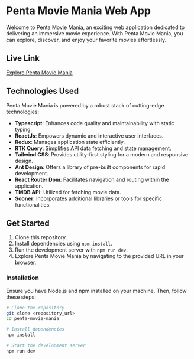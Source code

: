 # Penta Movie Mania Web App

Welcome to Penta Movie Mania, an exciting web application dedicated to delivering an immersive movie experience. With Penta Movie Mania, you can explore, discover, and enjoy your favorite movies effortlessly.

## Live Link
[Explore Penta Movie Mania](https://penta-movie-mania.netlify.app/movie)

## Technologies Used
Penta Movie Mania is powered by a robust stack of cutting-edge technologies:

- **Typescript**: Enhances code quality and maintainability with static typing.
- **ReactJs**: Empowers dynamic and interactive user interfaces.
- **Redux**: Manages application state efficiently.
- **RTK Query**: Simplifies API data fetching and state management.
- **Tailwind CSS**: Provides utility-first styling for a modern and responsive design.
- **Ant Design**: Offers a library of pre-built components for rapid development.
- **React Router Dom**: Facilitates navigation and routing within the application.
- **TMDB API**: Utilized for fetching movie data.
- **Sooner**: Incorporates additional libraries or tools for specific functionalities.

## Get Started
1. Clone this repository.
2. Install dependencies using `npm install`.
3. Run the development server with `npm run dev`.
4. Explore Penta Movie Mania by navigating to the provided URL in your browser.

### Installation
Ensure you have Node.js and npm installed on your machine. Then, follow these steps:

```bash
# Clone the repository
git clone <repository_url>
cd penta-movie-mania

# Install dependencies
npm install

# Start the development server
npm run dev
